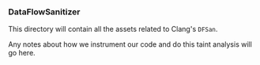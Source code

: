 ### DataFlowSanitizer

This directory will contain all the assets related to Clang's `DFSan`.

Any notes about how we instrument our code and do this taint analysis will go here.
